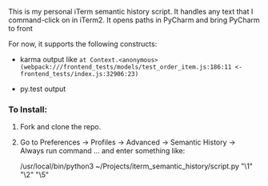 This is my personal iTerm semantic history script. It handles any text that I command-click on in iTerm2.
It opens paths in PyCharm and bring PyCharm to front

For now, it supports the following constructs:

* karma output like `at Context.<anonymous> (webpack:///frontend_tests/models/test_order_item.js:186:11 <-
  frontend_tests/index.js:32906:23)`

* py.test output


### To Install: ###

1. Fork and clone the repo.
2. Go to Preferences -> Profiles -> Advanced -> Semantic History -> Always run command ... and enter something like:

    /usr/local/bin/python3 ~/Projects/iterm_semantic_history/script.py "\1" "\2" "\5"
    
